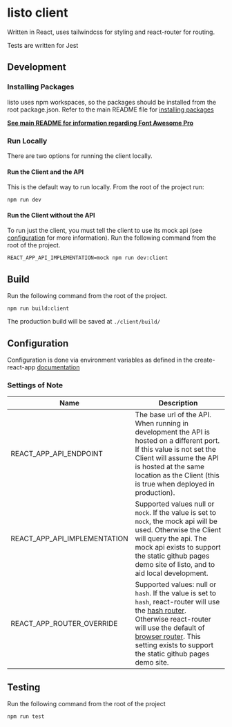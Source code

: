 # listo client

Written in React, uses tailwindcss for styling and react-router for routing.

Tests are written for Jest

## Development

### Installing Packages

listo uses npm workspaces, so the packages should be installed from the root package.json. Refer to the main README file for [installing packages](https://github.com/beakerandjake/listo#install-packages)

**[See main README for information regarding Font Awesome Pro](https://github.com/beakerandjake/listo#important-note-about-font-awesome-pro)**


### Run Locally

There are two options for running the client locally.

#### Run the Client and the API

This is the default way to run locally. From the root of the project run: 

```
npm run dev
```

#### Run the Client without the API

To run just the client, you must tell the client to use its mock api (see [configuration](https://github.com/beakerandjake/listo/tree/main/client#configuration) for more information). Run the following command from the root of the project.
```
REACT_APP_API_IMPLEMENTATION=mock npm run dev:client
```

## Build 

Run the following command from the root of the project.

```
npm run build:client
```

The production build will be saved at `./client/build/`


## Configuration

Configuration is done via environment variables as defined in the create-react-app [documentation](https://create-react-app.dev/docs/adding-custom-environment-variables/)

### Settings of Note
| Name      | Description |
| ----------- | ----------- |
| REACT_APP_API_ENDPOINT      | The base url of the API. When running in development the API is hosted on a different port. If this value is not set the Client will assume the API is hosted at the same location as the Client (this is true when deployed in production).     | 
| REACT_APP_API_IMPLEMENTATION   | Supported values null or `mock`. If the value is set to `mock`, the mock api will be used. Otherwise the Client will query the api. The mock api exists to support the static github pages demo site of listo, and to aid local development.     |
| REACT_APP_ROUTER_OVERRIDE | Supported values: null or `hash`. If the value is set to `hash`, react-router will use the [hash router](https://reactrouter.com/en/6.4.3/router-components/hash-router). Otherwise react-router will use the default of [browser router](https://reactrouter.com/en/6.4.3/router-components/browser-router). This setting exists to support the static github pages demo site. |

## Testing
Run the following command from the root of the project
```
npm run test
```
